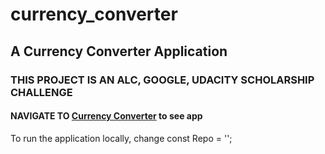 # currency_converter
## A Currency Converter Application

### THIS PROJECT IS AN ALC, GOOGLE, UDACITY SCHOLARSHIP CHALLENGE

#### NAVIGATE TO [Currency Converter](https://dindera.github.io/currency_converter/) to see app

To run the application locally, change const Repo = '';


